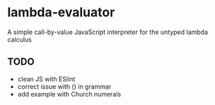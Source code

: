 # lambda-evaluator

A simple call-by-value JavaScript interpreter for the untyped lambda calculus

## TODO

* clean JS with ESlint
* correct issue with () in grammar
* add example with Church numerals
